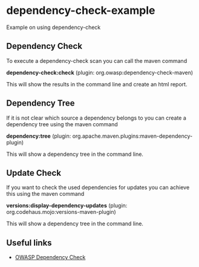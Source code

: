 # dependency-check-example
Example on using dependency-check

## Dependency Check
To execute a dependency-check scan you can call the maven command 

**dependency-check:check** (plugin: org.owasp:dependency-check-maven)

This will show the results in the command line and create an html report.

## Dependency Tree
If it is not clear which source a dependency belongs to you can create a dependency tree using the maven command 

**dependency:tree** (plugin: org.apache.maven.plugins:maven-dependency-plugin)
 
This will show a dependency tree in the command line.

## Update Check
If you want to check the used dependencies for updates you can achieve this using the maven command 

**versions:display-dependency-updates** (plugin: org.codehaus.mojo:versions-maven-plugin)
 
This will show a dependency tree in the command line.

## Useful links
* [OWASP Dependency Check](https://www.owasp.org/index.php/OWASP_Dependency_Check)